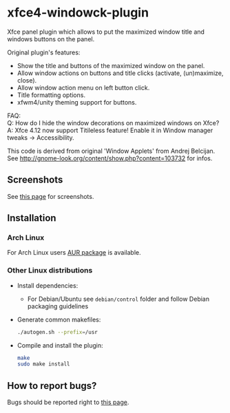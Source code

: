 # xfce4-windowck-plugin

Xfce panel plugin which allows to put the maximized window title and windows buttons on the panel.

Original plugin's features:

* Show the title and buttons of the maximized window on the panel.
* Allow window actions on buttons and title clicks (activate, (un)maximize, close).
* Allow window action menu on left button click.
* Title formatting options.
* xfwm4/unity theming support for buttons.

FAQ:  
Q: How do I hide the window decorations on maximized windows on Xfce?  
A: Xfce 4.12 now support Titileless feature! Enable it in Window manager tweaks → Accessibility.

This code is derived from original 'Window Applets' from Andrej Belcijan.
See <http://gnome-look.org/content/show.php?content=103732> for infos.

## Screenshots

See [this page](https://goodies.xfce.org/projects/panel-plugins/xfce4-windowck-plugin) for screenshots.

## Installation

### Arch Linux

For Arch Linux users [AUR package](https://aur.archlinux.org/packages/xfce4-windowck-plugin/) is available.

### Other Linux distributions

* Install dependencies:
  * For Debian/Ubuntu see `debian/control` folder and follow Debian packaging guidelines
* Generate common makefiles:
  
  ```bash
  ./autogen.sh --prefix=/usr
  ```

* Compile and install the plugin:

  ```bash
  make
  sudo make install
  ```

## How to report bugs?

Bugs should be reported right to [this page](https://gitlab.xfce.org/panel-plugins/xfce4-windowck-plugin/-/issues).
